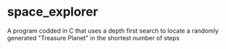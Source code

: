 # space_explorer
A program codded in C that uses a depth first search to locate a randomly generated "Treasure Planet" in the shortest number of steps
